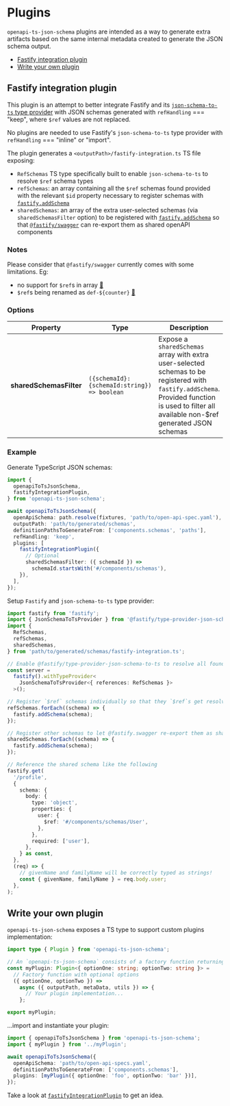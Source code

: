 # Plugins

`openapi-ts-json-schema` plugins are intended as a way to generate extra artifacts based on the same internal metadata created to generate the JSON schema output.

- [Fastify integration plugin](#fastify-integration-plugin)
- [Write your own plugin](#write-your-own-plugin)

## Fastify integration plugin

This plugin is an attempt to better integrate Fastify and its [`json-schema-to-ts` type provider](https://github.com/fastify/fastify-type-provider-json-schema-to-ts) with JSON schemas generated with `refHandling` === "keep", where `$ref` values are not replaced.

No plugins are needed to use Fastify's `json-schema-to-ts` type provider with `refHandling` === "inline" or "import".

The plugin generates a `<outputPath>/fastify-integration.ts` TS file exposing:

- `RefSchemas` TS type specifically built to enable `json-schema-to-ts` to resolve `$ref` schema types
- `refSchemas`: an array containing all the `$ref` schemas found provided with the relevant `$id` property necessary to register schemas with [`fastify.addSchema`](https://fastify.dev/docs/latest/Reference/Server/#addschema)
- `sharedSchemas`: an array of the extra user-selected schemas (via `sharedSchemasFilter` option) to be registered with [`fastify.addSchema`](https://fastify.dev/docs/latest/Reference/Server/#addschema) so that [`@fastify/swagger`](https://github.com/fastify/fastify-swagger) can re-export them as shared openAPI components

### Notes

Please consider that `@fastify/swagger` currently comes with some limitations. Eg:

- no support for `$ref`s in array [🔗](https://github.com/fastify/fastify-swagger/issues/612)
- `$ref`s being renamed as `def-${counter}` [🔗](https://github.com/fastify/fastify-swagger/tree/v8.10.1#managing-your-refs)

### Options

| Property                | Type                                         | Description                                                                                                                                                                                  | Default |
| ----------------------- | -------------------------------------------- | -------------------------------------------------------------------------------------------------------------------------------------------------------------------------------------------- | ------- |
| **sharedSchemasFilter** | `({schemaId}: {schemaId:string}) => boolean` | Expose a `sharedSchemas` array with extra user-selected schemas to be registered with `fastify.addSchema`. Provided function is used to filter all available non-$ref generated JSON schemas | -       |

### Example

Generate TypeScript JSON schemas:

```ts
import {
  openapiToTsJsonSchema,
  fastifyIntegrationPlugin,
} from 'openapi-ts-json-schema';

await openapiToTsJsonSchema({
  openApiSchema: path.resolve(fixtures, 'path/to/open-api-spec.yaml'),
  outputPath: 'path/to/generated/schemas',
  definitionPathsToGenerateFrom: ['components.schemas', 'paths'],
  refHandling: 'keep',
  plugins: [
    fastifyIntegrationPlugin({
      // Optional
      sharedSchemasFilter: ({ schemaId }) =>
        schemaId.startsWith('#/components/schemas'),
    }),
  ],
});
```

Setup `Fastify` and `json-schema-to-ts` type provider:

```ts
import fastify from 'fastify';
import { JsonSchemaToTsProvider } from '@fastify/type-provider-json-schema-to-ts';
import {
  RefSchemas,
  refSchemas,
  sharedSchemas,
} from 'path/to/generated/schemas/fastify-integration.ts';

// Enable @fastify/type-provider-json-schema-to-ts to resolve all found `$ref` schema types
const server =
  fastify().withTypeProvider<
    JsonSchemaToTsProvider<{ references: RefSchemas }>
  >();

// Register `$ref` schemas individually so that they `$ref`s get resolved runtime.
refSchemas.forEach((schema) => {
  fastify.addSchema(schema);
});

// Register other schemas to let @fastify.swagger re-export them as shared openAPI components
sharedSchemas.forEach((schema) => {
  fastify.addSchema(schema);
});

// Reference the shared schema like the following
fastify.get(
  '/profile',
  {
    schema: {
      body: {
        type: 'object',
        properties: {
          user: {
            $ref: '#/components/schemas/User',
          },
        },
        required: ['user'],
      },
    } as const,
  },
  (req) => {
    // givenName and familyName will be correctly typed as strings!
    const { givenName, familyName } = req.body.user;
  },
);
```

## Write your own plugin

`openapi-ts-json-schema` exposes a TS type to support custom plugins implementation:

```ts
import type { Plugin } from 'openapi-ts-json-schema';

// An `openapi-ts-json-schema` consists of a factory function returning an async function
const myPlugin: Plugin<{ optionOne: string; optionTwo: string }> =
  // Factory function with optional options
  ({ optionOne, optionTwo }) =>
    async ({ outputPath, metaData, utils }) => {
      // Your plugin implementation...
    };

export myPlugin;
```

...import and instantiate your plugin:

```ts
import { openapiToTsJsonSchema } from 'openapi-ts-json-schema';
import { myPlugin } from '../myPlugin';

await openapiToTsJsonSchema({
  openApiSchema: 'path/to/open-api-specs.yaml',
  definitionPathsToGenerateFrom: ['components.schemas'],
  plugins: [myPlugin({ optionOne: 'foo', optionTwo: 'bar' })],
});
```

Take a look at [`fastifyIntegrationPlugin`](../src/plugins/fastifyIntegrationPlugin.ts) to get an idea.

